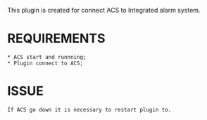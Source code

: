 This plugin is created for connect ACS to Integrated alarm system.
# REQUIREMENTS
    * ACS start and runnning;
    * Plugin connect to ACS;

# ISSUE
    If ACS go down it is necessary to restart plugin to.
